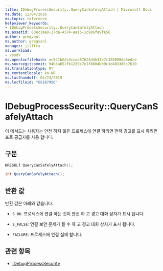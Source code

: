 ```yaml
---
title: IDebugProcessSecurity::QueryCanSafelyAttach | Microsoft Docs
ms.date: 11/04/2016
ms.topic: reference
helpviewer_keywords:
- IDebugProcessSecurity::QueryCanSafelyAttach
ms.assetid: 63ec1ae8-27da-4574-aa15-1c986fe9fe58
author: gregvanl
ms.author: gregvanl
manager: jillfra
ms.workload:
- vssdk
ms.openlocfilehash: ec541b6dc4ccae57628d4b33e7c188008da6edae
ms.sourcegitcommit: 94b3a052fb1229c7e7f8804b09c1d403385c7630
ms.translationtype: MT
ms.contentlocale: ko-KR
ms.lasthandoff: 04/23/2019
ms.locfileid: "68187956"
---
```

# <a name="idebugprocesssecurityquerycansafelyattach"></a>IDebugProcessSecurity::QueryCanSafelyAttach
이 메서드는 사용자는 안전 하지 않은 프로세스에 연결 하려면 먼저 경고를 표시 하려면 포트 공급자를 사용 합니다.

## <a name="syntax"></a>구문

```cpp
HRESULT QueryCanSafelyAttach();
```

```csharp
int QueryCanSafelyAttach();
```

## <a name="return-value"></a>반환 값
 반환 값은 아래와 같습니다.

- `S_OK`: 프로세스에 연결 하는 것이 안전 하 고 경고 대화 상자가 표시 됩니다.

- `S_FALSE`: 연결 보안 문제가 될 수 하 고 경고 대화 상자가 표시 됩니다.

- `FAILURE`: 프로세스에 연결 실패 합니다.

## <a name="see-also"></a>관련 항목
- [IDebugProcessSecurity](../../../extensibility/debugger/reference/idebugprocesssecurity.md)
